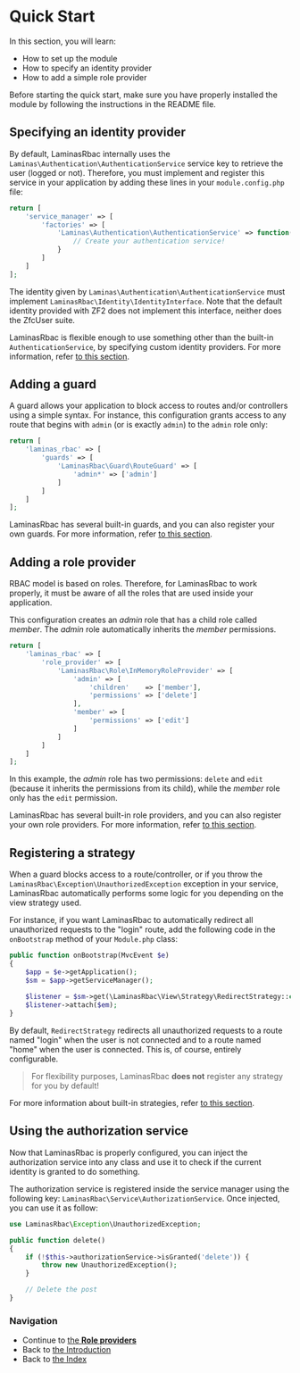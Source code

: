 # Quick Start

In this section, you will learn:

* How to set up the module
* How to specify an identity provider
* How to add a simple role provider

Before starting the quick start, make sure you have properly installed the module by following the instructions in
the README file.

## Specifying an identity provider

By default, LaminasRbac internally uses the `Laminas\Authentication\AuthenticationService` service key to retrieve the user (logged or
not). Therefore, you must implement and register this service in your application by adding these lines in your `module.config.php` file:

```php
return [
    'service_manager' => [
        'factories' => [
	        'Laminas\Authentication\AuthenticationService' => function($sm) {
	            // Create your authentication service!
	        }
	    ]
    ]
];
```
The identity given by `Laminas\Authentication\AuthenticationService` must implement `LaminasRbac\Identity\IdentityInterface`. Note that the default identity provided with ZF2 does not implement this interface, neither does the ZfcUser suite.

LaminasRbac is flexible enough to use something other than the built-in `AuthenticationService`, by specifying custom
identity providers. For more information, refer [to this section](03.%20Role%20providers.md#identity-providers).

## Adding a guard

A guard allows your application to block access to routes and/or controllers using a simple syntax. For instance, this configuration
grants access to any route that begins with `admin` (or is exactly `admin`) to the `admin` role only:

```php
return [
    'laminas_rbac' => [
        'guards' => [
	        'LaminasRbac\Guard\RouteGuard' => [
                'admin*' => ['admin']
	        ]
        ]
    ]
];
```

LaminasRbac has several built-in guards, and you can also register your own guards. For more information, refer
[to this section](04.%20Guards.md#built-in-guards).

## Adding a role provider

RBAC model is based on roles. Therefore, for LaminasRbac to work properly, it must be aware of all the roles that are
used inside your application.

This configuration creates an *admin* role that has a child role called *member*. The *admin* role automatically
inherits the *member* permissions.

```php
return [
    'laminas_rbac' => [
        'role_provider' => [
	        'LaminasRbac\Role\InMemoryRoleProvider' => [
	            'admin' => [
	                'children'    => ['member'],
	                'permissions' => ['delete']
	            ],
		        'member' => [
		            'permissions' => ['edit']
		        ]
	        ]
	    ]
    ]
];
```

In this example, the *admin* role has two permissions: `delete` and `edit` (because it inherits the permissions from
its child), while the *member* role only has the `edit` permission.

LaminasRbac has several built-in role providers, and you can also register your own role providers. For more information,
refer [to this section](03.%20Role%20providers.md#built-in-role-providers).

## Registering a strategy

When a guard blocks access to a route/controller, or if you throw the `LaminasRbac\Exception\UnauthorizedException`
exception in your service, LaminasRbac automatically performs some logic for you depending on the view strategy used.

For instance, if you want LaminasRbac to automatically redirect all unauthorized requests to the "login" route, add
the following code in the `onBootstrap` method of your `Module.php` class:

```php
public function onBootstrap(MvcEvent $e)
{
    $app = $e->getApplication();
    $sm = $app->getServiceManager();
    
    $listener = $sm->get(\LaminasRbac\View\Strategy\RedirectStrategy::class);
    $listener->attach($em);
}
```

By default, `RedirectStrategy` redirects all unauthorized requests to a route named "login" when the user is not connected 
and to a route named "home" when the user is connected. This is, of course, entirely configurable.

> For flexibility purposes, LaminasRbac **does not** register any strategy for you by default!

For more information about built-in strategies, refer [to this section](05.%20Strategies.md#built-in-strategies).

## Using the authorization service

Now that LaminasRbac is properly configured, you can inject the authorization service into any class and use it to check
if the current identity is granted to do something.

The authorization service is registered inside the service manager using the following key: `LaminasRbac\Service\AuthorizationService`.
Once injected, you can use it as follow:

```php
use LaminasRbac\Exception\UnauthorizedException;

public function delete()
{
    if (!$this->authorizationService->isGranted('delete')) {
        throw new UnauthorizedException();
    }

    // Delete the post
}
```

### Navigation

* Continue to [the **Role providers**](03.%20Role%20providers.md)
* Back to [the Introduction](01.%20Introduction.md)
* Back to [the Index](README.md)
